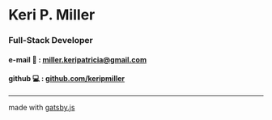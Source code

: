 # Keri P. Miller
### Full-Stack Developer


#### e-mail 📧 : [miller.keripatricia@gmail.com](mailTo:miller.keripatricia@gmail.com)

#### github ‍💻 : [github.com/keripmiller](github.com/keripmiller)

---
made with [gatsby.js](gatsbyjs.org)
